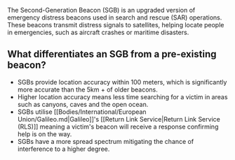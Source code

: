 The Second-Generation Beacon (SGB) is an upgraded version of emergency distress beacons used in search and rescue (SAR) operations. These beacons transmit distress signals to satellites, helping locate people in emergencies, such as aircraft crashes or maritime disasters.

## What differentiates an SGB from a pre-existing beacon?
- SGBs provide location accuracy within 100 meters, which is significantly more accurate than the 5km + of older beacons.
- Higher location accuracy means less time searching for a victim in areas such as canyons, caves and the open ocean.
- SGBs utilise [[Bodies/International/European Union/Galileo.md|Galileo]]'s [[Return Link Service|Return Link Service (RLS)]] meaning a victim's beacon will receive a response confirming help is on the way.
- SGBs have a more spread spectrum mitigating the chance of interference to a higher degree.